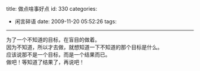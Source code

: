 title: 做点啥事好点
id: 330
categories:
  - 闲言碎语
date: 2009-11-20 05:52:26
tags:
---

为了一个不知道的目标，在盲目的做着。
</br>因为不知道，所以才去做，就想知道一下不知道的那个目标是什么。
</br>应该说那不是一个目标，而是一个结果而已。
</br>做吧！等知道了结果了，再说吧！